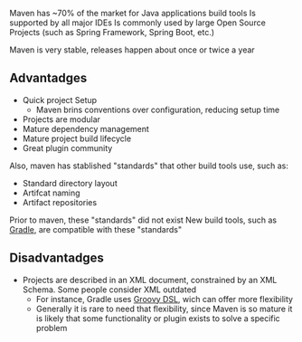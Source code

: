 Maven has ~70% of the market for Java applications build tools
Is supported by all major IDEs
Is commonly used by large Open Source Projects (such as Spring Framework, Spring Boot, etc.)

Maven is very stable, releases happen about once or twice a year

## Advantadges
- Quick project Setup
	- Maven brins conventions over configuration, reducing setup time
- Projects are modular
- Mature dependency management
- Mature project build lifecycle
- Great plugin community

Also, maven has stablished "standards" that other build tools use, such as:
- Standard directory layout
- Artifcat naming
- Artifact repositories

Prior to maven, these "standards" did not exist
New build tools, such as [Gradle](https://gradle.org/), are compatible with these "standards"

## Disadvantadges
- Projects are described in an XML document, constrained by an XML Schema. Some people consider XML outdated
	- For instance, Gradle uses [Groovy DSL](http://docs.groovy-lang.org/docs/latest/html/documentation/core-domain-specific-languages.html), wich can offer more flexibility
	- Generally it is rare to need that flexibility, since Maven is so mature it is likely that some functionality or plugin exists to solve a specific problem